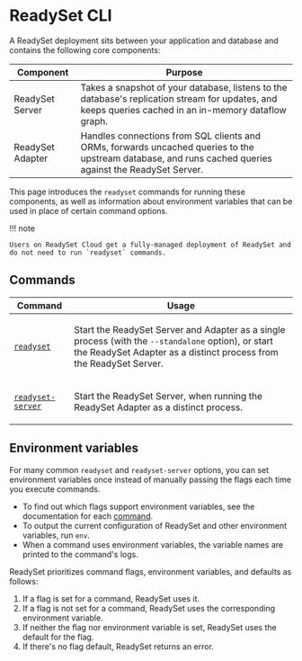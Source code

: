 # ReadySet CLI

A ReadySet deployment sits between your application and database and contains the following core components:

| Component | Purpose |
|-----------|---------|
| ReadySet Server | Takes a snapshot of your database, listens to the database's replication stream for updates, and keeps queries cached in an in-memory dataflow graph. |
| ReadySet Adapter | Handles connections from SQL clients and ORMs, forwards uncached queries to the upstream database, and runs cached queries against the ReadySet Server.

This page introduces the `readyset` commands for running these components, as well as information about environment variables that can be used in place of certain command options.

!!! note

    Users on ReadySet Cloud get a fully-managed deployment of ReadySet and do not need to run `readyset` commands.

## Commands

Command | Usage
--------|----
[`readyset`](readyset.md) | <p>Start the ReadySet Server and Adapter as a single process (with the `--standalone` option), or start the ReadySet Adapter as a distinct process from the ReadySet Server.</p>
[`readyset-server`](readyset-server.md) | <p>Start the ReadySet Server, when running the ReadySet Adapter as a distinct process.</p>

## Environment variables

For many common `readyset` and `readyset-server` options, you can set environment variables once instead of manually passing the flags each time you execute commands.

- To find out which flags support environment variables, see the documentation for each [command](#commands).
- To output the current configuration of ReadySet and other environment variables, run `env`.
- When a command uses environment variables, the variable names are printed to the command's logs.

ReadySet prioritizes command flags, environment variables, and defaults as follows:

1. If a flag is set for a command, ReadySet uses it.
2. If a flag is not set for a command, ReadySet uses the corresponding environment variable.
3. If neither the flag nor environment variable is set, ReadySet uses the default for the flag.
4. If there's no flag default, ReadySet returns an error.